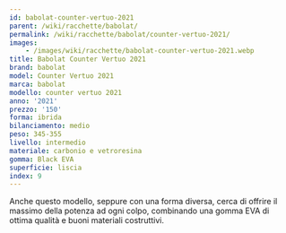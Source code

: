 ```yaml
---
id: babolat-counter-vertuo-2021
parent: /wiki/racchette/babolat/
permalink: /wiki/racchette/babolat/counter-vertuo-2021/
images:
    - /images/wiki/racchette/babolat-counter-vertuo-2021.webp
title: Babolat Counter Vertuo 2021
brand: babolat
model: Counter Vertuo 2021
marca: babolat
modello: counter vertuo 2021
anno: '2021'
prezzo: '150'
forma: ibrida
bilanciamento: medio
peso: 345-355
livello: intermedio
materiale: carbonio e vetroresina
gomma: Black EVA
superficie: liscia
index: 9
---
```

Anche questo modello, seppure con una forma diversa, cerca di offrire il massimo della potenza ad ogni colpo, combinando una gomma EVA di ottima qualità e buoni materiali costruttivi.